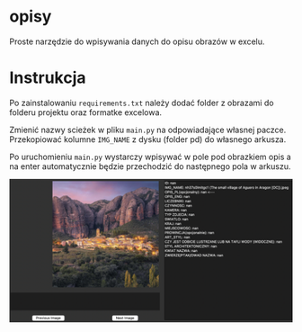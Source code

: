 # opisy
Proste narzędzie do wpisywania danych do opisu obrazów w excelu.

# Instrukcja
Po zainstalowaniu `requirements.txt` należy dodać folder z obrazami do folderu projektu oraz formatke excelowa. 

Zmienić nazwy scieżek w pliku `main.py` na odpowiadające własnej paczce. 
Przekopiować kolumne `IMG_NAME` z dysku (folder pd) do własnego arkusza.

Po uruchomieniu `main.py` wystarczy wpisywać w pole pod obrazkiem opis a na enter automatycznie będzie przechodzić do następnego pola w arkuszu.


![nazwa](https://github.com/StainedMentor/opisy/blob/main/preview.png?raw=true)
